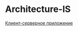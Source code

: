 # Architecture-IS
[Клиент-серверное приложение](https://github.com/Boomrock/Architecture-lb/tree/Lb4)
